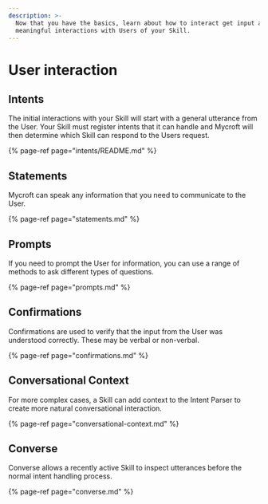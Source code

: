 ```yaml
---
description: >-
  Now that you have the basics, learn about how to interact get input and create
  meaningful interactions with Users of your Skill.
---
```


# User interaction

## Intents

The initial interactions with your Skill will start with a general utterance from the User. Your Skill must register intents that it can handle and Mycroft will then determine which Skill can respond to the Users request.

{% page-ref page="intents/README.md" %}

## Statements

Mycroft can speak any information that you need to communicate to the User.

{% page-ref page="statements.md" %}

## Prompts

If you need to prompt the User for information, you can use a range of methods to ask different types of questions.

{% page-ref page="prompts.md" %}

## Confirmations

Confirmations are used to verify that the input from the User was understood correctly. These may be verbal or non-verbal.

{% page-ref page="confirmations.md" %}

## Conversational Context

For more complex cases, a Skill can add context to the Intent Parser to create more natural conversational interaction.

{% page-ref page="conversational-context.md" %}

## Converse

Converse allows a recently active Skill to inspect utterances before the normal intent handling process.

{% page-ref page="converse.md" %}
